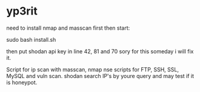 # yp3rit
need to install nmap and masscan first then start:

sudo bash install.sh

then put shodan api key in line 42, 81 and 70 sory for this someday i will fix it.

Script for ip scan with masscan, nmap nse scripts for FTP, SSH, SSL, MySQL and vuln scan.
shodan search IP's by youre query and may test if it is honeypot.
